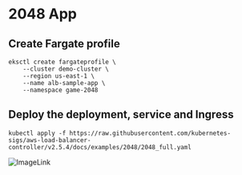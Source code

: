 # 2048 App

## Create Fargate profile

```
eksctl create fargateprofile \
    --cluster demo-cluster \
    --region us-east-1 \
    --name alb-sample-app \
    --namespace game-2048
```

## Deploy the deployment, service and Ingress

```
kubectl apply -f https://raw.githubusercontent.com/kubernetes-sigs/aws-load-balancer-controller/v2.5.4/docs/examples/2048/2048_full.yaml
```
![ImageLink](file:///C:/Users/Pawar%20Savitha/OneDrive/Desktop/game-20481.png)




